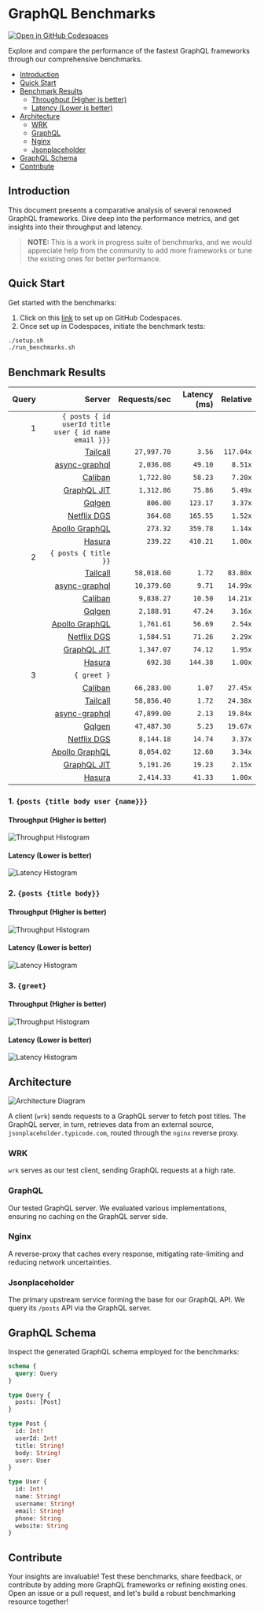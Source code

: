 # GraphQL Benchmarks <!-- omit from toc -->

[![Open in GitHub Codespaces](https://github.com/codespaces/badge.svg)](https://codespaces.new/tailcallhq/graphql-benchmarks)

Explore and compare the performance of the fastest GraphQL frameworks through our comprehensive benchmarks.

- [Introduction](#introduction)
- [Quick Start](#quick-start)
- [Benchmark Results](#benchmark-results)
  - [Throughput (Higher is better)](#throughput-higher-is-better)
  - [Latency (Lower is better)](#latency-lower-is-better)
- [Architecture](#architecture)
  - [WRK](#wrk)
  - [GraphQL](#graphql)
  - [Nginx](#nginx)
  - [Jsonplaceholder](#jsonplaceholder)
- [GraphQL Schema](#graphql-schema)
- [Contribute](#contribute)

[Tailcall]: https://github.com/tailcallhq/tailcall
[Gqlgen]: https://github.com/99designs/gqlgen
[Apollo GraphQL]: https://github.com/apollographql/apollo-server
[Netflix DGS]: https://github.com/netflix/dgs-framework
[Caliban]: https://github.com/ghostdogpr/caliban
[async-graphql]: https://github.com/async-graphql/async-graphql
[Hasura]: https://github.com/hasura/graphql-engine
[GraphQL JIT]: https://github.com/zalando-incubator/graphql-jit

## Introduction

This document presents a comparative analysis of several renowned GraphQL frameworks. Dive deep into the performance metrics, and get insights into their throughput and latency.

> **NOTE:** This is a work in progress suite of benchmarks, and we would appreciate help from the community to add more frameworks or tune the existing ones for better performance.

## Quick Start

Get started with the benchmarks:

1. Click on this [link](https://codespaces.new/tailcallhq/graphql-benchmarks) to set up on GitHub Codespaces.
2. Once set up in Codespaces, initiate the benchmark tests:

```bash
./setup.sh
./run_benchmarks.sh
```

## Benchmark Results

<!-- PERFORMANCE_RESULTS_START -->

| Query | Server | Requests/sec | Latency (ms) | Relative |
|-------:|--------:|--------------:|--------------:|---------:|
| 1 | `{ posts { id userId title user { id name email }}}` |
|| [Tailcall] | `27,997.70` | `3.56` | `117.04x` |
|| [async-graphql] | `2,036.08` | `49.10` | `8.51x` |
|| [Caliban] | `1,722.80` | `58.23` | `7.20x` |
|| [GraphQL JIT] | `1,312.86` | `75.86` | `5.49x` |
|| [Gqlgen] | `806.00` | `123.17` | `3.37x` |
|| [Netflix DGS] | `364.68` | `165.55` | `1.52x` |
|| [Apollo GraphQL] | `273.32` | `359.78` | `1.14x` |
|| [Hasura] | `239.22` | `410.21` | `1.00x` |
| 2 | `{ posts { title }}` |
|| [Tailcall] | `58,018.60` | `1.72` | `83.80x` |
|| [async-graphql] | `10,379.60` | `9.71` | `14.99x` |
|| [Caliban] | `9,838.27` | `10.50` | `14.21x` |
|| [Gqlgen] | `2,188.91` | `47.24` | `3.16x` |
|| [Apollo GraphQL] | `1,761.61` | `56.69` | `2.54x` |
|| [Netflix DGS] | `1,584.51` | `71.26` | `2.29x` |
|| [GraphQL JIT] | `1,347.07` | `74.12` | `1.95x` |
|| [Hasura] | `692.38` | `144.38` | `1.00x` |
| 3 | `{ greet }` |
|| [Caliban] | `66,283.00` | `1.07` | `27.45x` |
|| [Tailcall] | `58,856.40` | `1.72` | `24.38x` |
|| [async-graphql] | `47,899.00` | `2.13` | `19.84x` |
|| [Gqlgen] | `47,487.30` | `5.23` | `19.67x` |
|| [Netflix DGS] | `8,144.18` | `14.74` | `3.37x` |
|| [Apollo GraphQL] | `8,054.02` | `12.60` | `3.34x` |
|| [GraphQL JIT] | `5,191.26` | `19.23` | `2.15x` |
|| [Hasura] | `2,414.33` | `41.33` | `1.00x` |

<!-- PERFORMANCE_RESULTS_END -->



### 1. `{posts {title body user {name}}}`
#### Throughput (Higher is better)

![Throughput Histogram](assets/req_sec_histogram1.png)

#### Latency (Lower is better)

![Latency Histogram](assets/latency_histogram1.png)

### 2. `{posts {title body}}`
#### Throughput (Higher is better)

![Throughput Histogram](assets/req_sec_histogram2.png)

#### Latency (Lower is better)

![Latency Histogram](assets/latency_histogram2.png)

### 3. `{greet}`
#### Throughput (Higher is better)

![Throughput Histogram](assets/req_sec_histogram3.png)

#### Latency (Lower is better)

![Latency Histogram](assets/latency_histogram3.png)

## Architecture

![Architecture Diagram](assets/architecture.png)

A client (`wrk`) sends requests to a GraphQL server to fetch post titles. The GraphQL server, in turn, retrieves data from an external source, `jsonplaceholder.typicode.com`, routed through the `nginx` reverse proxy.

### WRK

`wrk` serves as our test client, sending GraphQL requests at a high rate.

### GraphQL

Our tested GraphQL server. We evaluated various implementations, ensuring no caching on the GraphQL server side.

### Nginx

A reverse-proxy that caches every response, mitigating rate-limiting and reducing network uncertainties.

### Jsonplaceholder

The primary upstream service forming the base for our GraphQL API. We query its `/posts` API via the GraphQL server.

## GraphQL Schema

Inspect the generated GraphQL schema employed for the benchmarks:

```graphql
schema {
  query: Query
}

type Query {
  posts: [Post]
}

type Post {
  id: Int!
  userId: Int!
  title: String!
  body: String!
  user: User
}

type User {
  id: Int!
  name: String!
  username: String!
  email: String!
  phone: String
  website: String
}
```

## Contribute

Your insights are invaluable! Test these benchmarks, share feedback, or contribute by adding more GraphQL frameworks or refining existing ones. Open an issue or a pull request, and let's build a robust benchmarking resource together!
